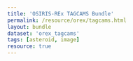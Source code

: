 ```yaml
---
title: 'OSIRIS-REx TAGCAMS Bundle'
permalink: /resource/orex/tagcams.html
layout: bundle
dataset: 'orex_tagcams'
tags: [asteroid, image]
resource: true
---
```


